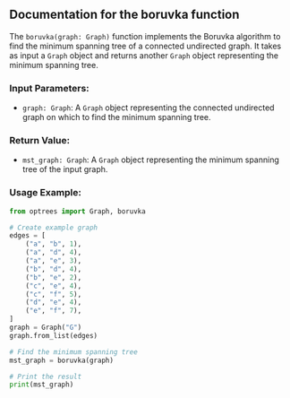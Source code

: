 ## Documentation for the boruvka function

The `boruvka(graph: Graph)` function implements the Boruvka algorithm to find the minimum spanning tree of a connected
undirected graph. It takes as input a `Graph` object and returns another `Graph` object representing the minimum spanning
tree.

### Input Parameters:

- `graph: Graph`: A `Graph` object representing the connected undirected graph on which to find the minimum spanning tree.

### Return Value:

- `mst_graph: Graph`: A `Graph` object representing the minimum spanning tree of the input graph.

### Usage Example:

```python
from optrees import Graph, boruvka

# Create example graph
edges = [
    ("a", "b", 1),
    ("a", "d", 4),
    ("a", "e", 3),
    ("b", "d", 4),
    ("b", "e", 2),
    ("c", "e", 4),
    ("c", "f", 5),
    ("d", "e", 4),
    ("e", "f", 7),
]
graph = Graph("G")
graph.from_list(edges)

# Find the minimum spanning tree
mst_graph = boruvka(graph)

# Print the result
print(mst_graph)
```
